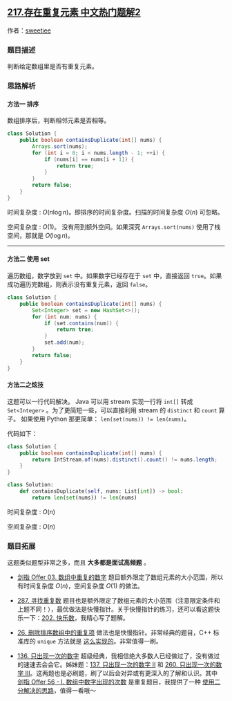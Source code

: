 ## [217.存在重复元素 中文热门题解2](https://leetcode.cn/problems/contains-duplicate/solutions/100000/chao-xiang-xi-kuai-lai-miao-dong-ru-he-p-sf6e)

作者：[sweetiee](https://leetcode.cn/u/sweetiee)

### 题目描述

判断给定数组里是否有重复元素。

### 思路解析

#### 方法一 排序

数组排序后，判断相邻元素是否相等。

```Java []
class Solution {
    public boolean containsDuplicate(int[] nums) {
        Arrays.sort(nums);
        for (int i = 0; i < nums.length - 1; ++i) {
            if (nums[i] == nums[i + 1]) {
                return true;
            }
        }
        return false;
    }
}
```

时间复杂度 : $O(n \log n)$。即排序的时间复杂度。扫描的时间复杂度 $O(n)$ 可忽略。

空间复杂度 : $O(1)$。 没有用到额外空间。如果深究 `Arrays.sort(nums)` 使用了栈空间，那就是 $O(\log n)$。

---

#### 方法二 使用 set

遍历数组，数字放到 `set` 中。如果数字已经存在于 `set` 中，直接返回 `true`。如果成功遍历完数组，则表示没有重复元素，返回 `false`。

```Java []
class Solution {
    public boolean containsDuplicate(int[] nums) {
        Set<Integer> set = new HashSet<>();
        for (int num: nums) {
            if (set.contains(num)) {
                return true;
            }
            set.add(num);
        }
        return false;
    }
}
```

#### 方法二之炫技

这题可以一行代码解决。
Java 可以用 stream 实现一行将 `int[]` 转成 `Set<Integer>` 。为了更简短一些，可以直接利用 stream 的 `distinct` 和 `count` 算子。
如果使用 Python 那更简单： `len(set(nums)) != len(nums)`。

代码如下：

``` java [set-Java]
class Solution {
    public boolean containsDuplicate(int[] nums) {
        return IntStream.of(nums).distinct().count() != nums.length;
    }
}
```

``` python [set-Python]
class Solution:
    def containsDuplicate(self, nums: List[int]) -> bool:
        return len(set(nums)) != len(nums)
```


时间复杂度 : $O(n)$

空间复杂度 : $O(n)$


### 题目拓展

这题类似题型非常之多，而且 **大多都是面试高频题** 。

* [剑指 Offer 03. 数组中重复的数字](https://leetcode-cn.com/problems/shu-zu-zhong-zhong-fu-de-shu-zi-lcof/)
题目额外限定了数组元素的大小范围，所以有时间复杂度 $O(n)$，空间复杂度 $O(1)$ 的做法。

* [287. 寻找重复数](https://leetcode-cn.com/problems/find-the-duplicate-number/)
题目也是额外限定了数组元素的大小范围（注意限定条件和上题不同！），最优做法是快慢指针。关于快慢指针的练习，还可以看这题快乐一下：[202. 快乐数](https://leetcode-cn.com/problems/happy-number/)，我精心写了题解。

* [26. 删除排序数组中的重复项](https://leetcode-cn.com/problems/remove-duplicates-from-sorted-array/)
做法也是快慢指针。非常经典的题目，C++ 标准库的 `unique` 方法就是 [这么实现的](http://www.cplusplus.com/reference/algorithm/unique/)。非常值得一刷。

* [136. 只出现一次的数字](https://leetcode-cn.com/problems/single-number/)
超级经典，我相信绝大多数人已经做过了，没有做过的速速去会会它。姊妹题：[137. 只出现一次的数字 II](https://leetcode-cn.com/problems/single-number-ii/) 和 [260. 只出现一次的数字 III](https://leetcode-cn.com/problems/single-number-iii/)。这两题也是必刷题，刷了以后会对异或有更深入的了解和认识。其中 [剑指 Offer 56 - I. 数组中数字出现的次数](https://leetcode-cn.com/problems/shu-zu-zhong-shu-zi-chu-xian-de-ci-shu-lcof/) 是重复题目，我提供了一种 [使用二分解决的思路](https://leetcode-cn.com/problems/shu-zu-zhong-shu-zi-chu-xian-de-ci-shu-lcof/solution/shi-yao-zhe-ti-huan-ke-yi-yong-er-fen-cha-zhao-bi-/)，值得一看哦～

